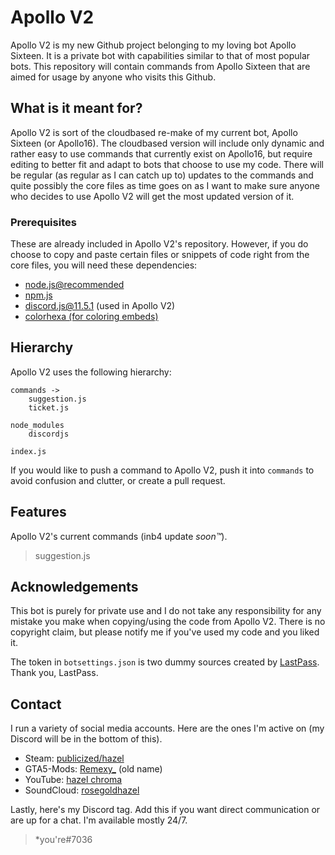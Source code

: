 # Apollo V2
Apollo V2 is my new Github project belonging to my loving bot Apollo Sixteen. It is a private bot with capabilities similar to that of most popular bots. This repository will contain commands from Apollo Sixteen that are aimed for usage by anyone who visits this Github.

## What is it meant for?

Apollo V2 is sort of the cloudbased re-make of my current bot, Apollo Sixteen (or Apollo16). The cloudbased version will include only dynamic and rather easy to use commands that currently exist on Apollo16, but require editing to better fit and adapt to bots that choose to use my code. There will be regular (as regular as I can catch up to) updates to the commands and quite possibly the core files as time goes on as I want to make sure anyone who decides to use Apollo V2 will get the most updated version of it.

### Prerequisites

These are already included in Apollo V2's repository. However, if you do choose to copy and paste certain files or snippets of code right from the core files, you will need these dependencies:
- [node.js@recommended](https://nodejs.org/en/)
- [npm.js](https://www.npmjs.com/)
- discord.js@11.5.1 (used in Apollo V2)
- [colorhexa (for coloring embeds)](https://www.colorhexa.com/)

## Hierarchy

Apollo V2 uses the following hierarchy:

```
commands ->
    suggestion.js
    ticket.js

node_modules
    discordjs

index.js
```
If you would like to push a command to Apollo V2, push it into `commands` to avoid confusion and clutter, or create a pull request.

## Features

Apollo V2's current commands (inb4 update *soon:tm:*).

> suggestion.js

## Acknowledgements

This bot is purely for private use and I do not take any responsibility for any mistake you make when copying/using the code from Apollo V2. There is no copyright claim, but please notify me if you've used my code and you liked it.

The token in `botsettings.json` is two dummy sources created by [LastPass](https://www.lastpass.com/). Thank you, LastPass.

## Contact

I run a variety of social media accounts. Here are the ones I'm active on (my Discord will be in the bottom of this).

- Steam: [publicized/hazel](https://steamcommunity.com/id/de_cyanide)
- GTA5-Mods: [Remexy_](https://www.gta5-mods.com/users/Remexy_) (old name)
- YouTube: [hazel chroma](https://www.youtube.com/channel/UCNYfjw9iIiZJKNC8x39FmQQ)
- SoundCloud: [rosegoldhazel](https://soundcloud.com/rosegoldhazel)

Lastly, here's my Discord tag. Add this if you want direct communication or are up for a chat. I'm available mostly 24/7.
> *you're#7036
